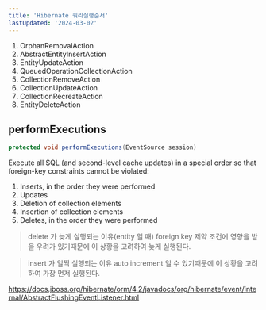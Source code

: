 ```yaml
---
title: 'Hibernate 쿼리실행순서'
lastUpdated: '2024-03-02'
---
```


1. OrphanRemovalAction
2. AbstractEntityInsertAction
3. EntityUpdateAction
4. QueuedOperationCollectionAction
5. CollectionRemoveAction
6. CollectionUpdateAction
7. CollectionRecreateAction
8. EntityDeleteAction
   
## performExecutions

```java
protected void performExecutions(EventSource session)
```

Execute all SQL (and second-level cache updates) in a special order so that foreign-key constraints cannot be violated:
1. Inserts, in the order they were performed
2. Updates
3. Deletion of collection elements
4. Insertion of collection elements
5. Deletes, in the order they were performed

> delete 가 늦게 실행되는 이유(entity 일 때)
foreign key 제약 조건에 영향을 받을 우려가 있기때문에 이 상황을 고려하여 늦게 실행된다.

> insert 가 일찍 실행되는 이유
auto increment 일 수 있기때문에 이 상황을 고려하여 가장 먼저 실행된다.

https://docs.jboss.org/hibernate/orm/4.2/javadocs/org/hibernate/event/internal/AbstractFlushingEventListener.html
